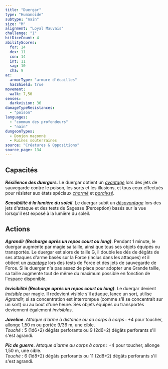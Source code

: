 ```yaml
---
title: "Duergar"
type: "Humanoïde"
subtype: "nain"
size: "M"
alignment: "Loyal Mauvais"
challenge: "1"
hitDiceCount: 4
abilityScores:
  for: 14
  dex: 11
  con: 14
  int: 11
  sag: 10
  cha: 9
ac:
  armorType: "armure d'écailles"
  hasShield: true
movement:
  walk: 7,50
senses:
  darkvision: 36
damageTypeResistances:
  - "poison"
languages:
  - "commun des profondeurs"
  - "nain"
dungeonTypes:
  - Donjon maçonné
  - Ruines souterraines
source: "Créatures & Oppositions"
source_page: 134
---
```

## Capacités
_**Résilience des duergars**_. Le duergar obtient un [_avantage_](/utiliser-les-caracteristiques/#avantage-et-desavantage) lors des jets de sauvegarde contre le poison, les sorts et les illusions, et tous ceux effectués pour résister aux états spéciaux [_charmé_](/gerer-la-sante-du-personnage/#charme) et [_paralysé_](/gerer-la-sante-du-personnage/#paralyse).

_**Sensibilité à la lumière du soleil**_. Le duergar subit un [_désavantage_](/utiliser-les-caracteristiques/#avantage-et-desavantage) lors des jets d'attaque et des tests de Sagesse (Perception) basés sur la vue lorsqu'il est exposé à la lumière du soleil.

## Actions
_**Agrandir (Recharge après un repos court ou long)**_. Pendant 1 minute, le duergar augmente par magie sa taille, ainsi que tous ses objets équipés ou transportés. Le duergar est alors de taille G, il double les dés de dégâts de ses attaques d'arme basés sur la Force (inclus dans les attaques) et il obtient un [_avantage_](/utiliser-les-caracteristiques/#avantage-et-desavantage) lors des tests de Force et des jets de sauvegarde de Force. Si le duergar n'a pas assez de place pour adopter une Grande taille, sa taille augmente tout de même du maximum possible en fonction de l'espace disponible.

_**Invisibilité (Recharge après un repos court ou long)**_. Le duergar devient [_invisible_](/gerer-la-sante-du-personnage/#invisible) par magie. Il redevient visible s'il attaque, lance un sort, utilise _Agrandir_, si sa concentration est interrompue (comme s'il se concentrait sur un sort) ou au bout d'une heure. Ses objets équipés ou transportés deviennent également _invisibles_.

_**Javeline**_. _Attaque d'arme à distance ou au corps à corps_ : +4 pour toucher, allonge 1,50 m ou portée 9/36 m, une cible.  
_Touché_ : 5 (1d6+2) dégâts perforants ou 9 (2d6+2) dégâts perforants s'il s'est agrandi.

_**Pic de guerre**_. _Attaque d'arme au corps à corps_ : +4 pour toucher, allonge 1,50 m, une cible.  
_Touché_ : 6 (1d8+2) dégâts perforants ou 11 (2d8+2) dégâts perforants s'il s'est agrandi.
